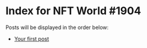 # Index for NFT World #1904
Posts will be displayed in the order below:

- [Your first post](./001-first.md)

